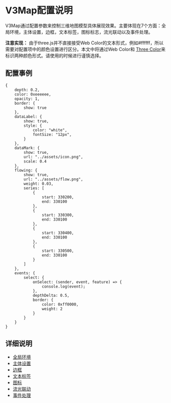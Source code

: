# V3Map配置说明
V3Map通过配置参数来控制三维地图模型具体展现效果。主要体现在7个方面：全局环境，主体设置，边框，文本标签，图标标志，流光联动以及事件处理。

**注意实现：**
由于three.js并不直接接受Web Color的文本形式，例如#ffffff，所以需要对配置项中的颜色设置进行区分。本文中将通过Web Color和 [Three Color](https://threejs.org/docs/index.html#api/en/math/Color)来标识两种颜色形式。请使用的时候进行谨慎选择。

## 配置事例
```
{
    depth: 0.2,
    color: 0xeeeeee,
    opacity: 1,
    border: {
        show: true
    },
    dataLabel: {
        show: true,
        style: {
            color: "white",
            fontSize: "12px",
        }
    },
    dataMark: {
        show: true,
        url: "../assets/icon.png",
        scale: 0.4
    },
    flowing: {
        show: true,
        url: "../assets/flow.png",
        weight: 0.03,
        series: [
            {
                start: 330200,
                end: 330100
            },
            {
                start: 330300,
                end: 330100
            },
            {
                start: 330400,
                end: 330100
            },
            {
                start: 330500,
                end: 330100
            }
        ]
    },
    events: {
        select: {
            onSelect: (sender, event, feature) => {
                console.log(event);
            },
            depthDelta: 0.5,
            border: {
                color: 0xff0000,
                weight: 2
            }
        }
    }
}
```

## 详细说明
* [全局环境](./%E5%85%A8%E5%B1%80%E7%8E%AF%E5%A2%83%E9%85%8D%E7%BD%AE%E8%AF%B4%E6%98%8E.md)
* [主体设置](./%E4%B8%BB%E4%BD%93%E8%AE%BE%E7%BD%AE%E9%85%8D%E7%BD%AE%E8%AF%B4%E6%98%8E.md)
* [边框](./%E8%BE%B9%E6%A1%86%E9%85%8D%E7%BD%AE%E8%AF%B4%E6%98%8E.md)
* [文本标签](./%E6%96%87%E6%9C%AC%E6%A0%87%E7%AD%BE%E9%85%8D%E7%BD%AE%E8%AF%B4%E6%98%8E.md)
* [图标](./%E6%B5%81%E5%85%89%E9%85%8D%E7%BD%AE%E8%AF%B4%E6%98%8E.md)
* [流光联动](./%E6%B5%81%E5%85%89%E9%85%8D%E7%BD%AE%E8%AF%B4%E6%98%8E.md)
* [事件处理](./%E4%BA%8B%E4%BB%B6%E9%85%8D%E7%BD%AE%E8%AF%B4%E6%98%8E.md)